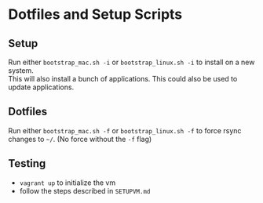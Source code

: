 # Dotfiles and Setup Scripts

## Setup
Run either `bootstrap_mac.sh -i` or `bootstrap_linux.sh -i` to install on a new system.  
This will also install a bunch of applications. This could also be used to update applications.

## Dotfiles
Run either `bootstrap_mac.sh -f` or `bootstrap_linux.sh -f` to force rsync changes to `~/`. 
(No force without the `-f` flag)

## Testing
- `vagrant up` to initialize the vm
- follow the steps described in `SETUPVM.md`

